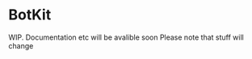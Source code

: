 BotKit
=========================

WIP. Documentation etc will be avalible soon
Please note that stuff will change
